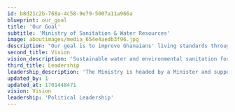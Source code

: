 ```yaml
---
id: b8d21c2b-768a-4c58-9e79-5007a11a966a
blueprint: our_goal
title: 'Our Goal'
subtitle: 'Ministry of Sanitation & Water Resources'
image: aboutimages/media_654e4aedb3f96.jpg
description: "Our goal is to improve Ghanaians' living standards through increased access to and use of safe water, sanitation and hygiene practices, and sustainable management of water resources. The Ministry derives its core mandate primarily from Article 190 of the 1992 constitution of the Republic of Ghana."
second_title: Vision
vision_description: 'Sustainable water and environmental sanitation for all'
third_title: Leadership
leadership_description: 'The Ministry is headed by a Minister and supported by one Deputy Minister who provide political leadership.'
updated_by: 1
updated_at: 1701448471
vision: Vision
leadership: 'Political Leadership'
---
```

